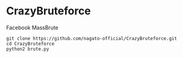 # CrazyBruteforce
Facebook MassBrute
```
git clone https://github.com/nagato-official/CrazyBruteforce.git
cd CrazyBruteforce
python2 brute.py
```
